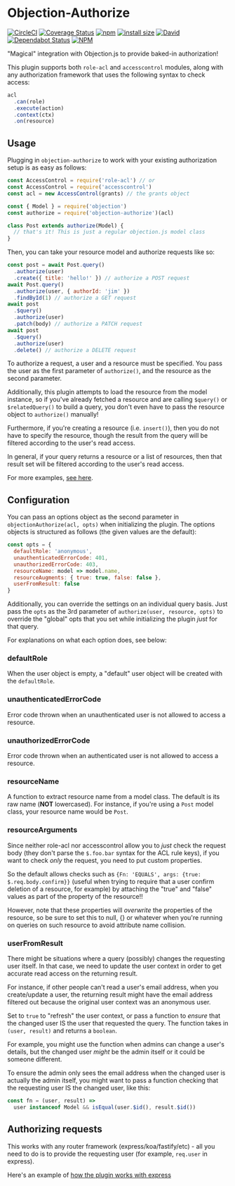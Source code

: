# Objection-Authorize

[![CircleCI](https://img.shields.io/circleci/build/github/JaneJeon/objection-authorize)](https://circleci.com/gh/JaneJeon/objection-authorize) [![Coverage Status](https://coveralls.io/repos/github/JaneJeon/objection-authorize/badge.svg?branch=master)](https://coveralls.io/github/JaneJeon/objection-authorize?branch=master) [![npm](https://img.shields.io/npm/v/objection-authorize)](https://www.npmjs.com/package/objection-authorize) [![install size](https://packagephobia.now.sh/badge?p=objection-authorize)](https://packagephobia.now.sh/result?p=objection-authorize) [![David](https://img.shields.io/david/JaneJeon/objection-authorize)](https://david-dm.org/JaneJeon/objection-authorize) [![Dependabot Status](https://api.dependabot.com/badges/status?host=github&repo=JaneJeon/objection-authorize)](https://dependabot.com) [![NPM](https://img.shields.io/npm/l/objection-authorize)](https://github.com/JaneJeon/objection-authorize/blob/master/LICENSE)

"Magical" integration with Objection.js to provide baked-in authorization!

This plugin supports both `role-acl` and `accesscontrol` modules, along with any authorization framework that uses the following syntax to check access:

```js
acl
  .can(role)
  .execute(action)
  .context(ctx)
  .on(resource)
```

## Usage

Plugging in `objection-authorize` to work with your existing authorization setup is as easy as follows:

```js
const AccessControl = require('role-acl') // or
const AccessControl = require('accesscontrol')
const acl = new AccessControl(grants) // the grants object

const { Model } = require('objection')
const authorize = require('objection-authorize')(acl)

class Post extends authorize(Model) {
  // that's it! This is just a regular objection.js model class
}
```

Then, you can take your resource model and authorize requests like so:

```js
const post = await Post.query()
  .authorize(user)
  .create({ title: 'hello!' }) // authorize a POST request
await Post.query()
  .authorize(user, { authorId: 'jim' })
  .findById(1) // authorize a GET request
await post
  .$query()
  .authorize(user)
  .patch(body) // authorize a PATCH request
await post
  .$query()
  .authorize(user)
  .delete() // authorize a DELETE request
```

To authorize a request, a user and a resource must be specified. You pass the user as the first parameter of `authorize()`, and the resource as the second parameter.

Additionally, this plugin attempts to load the resource from the model instance, so if you've already fetched a resource and are calling `$query()` or `$relatedQuery()` to build a query, you don't even have to pass the resource object to `authorize()` manually!

Furthermore, if you're creating a resource (i.e. `insert()`), then you do not have to specify the resource, though the result from the query will be filtered according to the user's read access.

In general, if your query returns a resource or a list of resources, then that result set will be filtered according to the user's read access.

For more examples, [see here](https://github.com/JaneJeon/objection-authorize/blob/master/index.test.js).

## Configuration

You can pass an options object as the second parameter in `objectionAuthorize(acl, opts)` when initializing the plugin. The options objects is structured as follows (the given values are the default):

```js
const opts = {
  defaultRole: 'anonymous',
  unauthenticatedErrorCode: 401,
  unauthorizedErrorCode: 403,
  resourceName: model => model.name,
  resourceAugments: { true: true, false: false },
  userFromResult: false
}
```

Additionally, you can override the settings on an individual query basis. Just pass the `opts` as the 3rd parameter of `authorize(user, resource, opts)` to override the "global" opts that you set while initializing the plugin _just_ for that query.

For explanations on what each option does, see below:

### defaultRole

When the user object is empty, a "default" user object will be created with the `defaultRole`.

### unauthenticatedErrorCode

Error code thrown when an unauthenticated user is not allowed to access a resource.

### unauthorizedErrorCode

Error code thrown when an authenticated user is not allowed to access a resource.

### resourceName

A function to extract resource name from a model class. The default is its raw name (**NOT** lowercased). For instance, if you're using a `Post` model class, your resource name would be `Post`.

### resourceArguments

Since neither role-acl nor accesscontrol allow you to _just_ check the request body (they don't parse the `$.foo.bar` syntax for the ACL rule keys), if you want to check _only_ the request, you need to put custom properties.

So the default allows checks such as `{Fn: 'EQUALS', args: {true: $.req.body.confirm}}` (useful when trying to require that a user confirm deletion of a resource, for example) by attaching the "true" and "false" values as part of the property of the resource!!

However, note that these properties will _overwrite_ the properties of the resource, so be sure to set this to null, {} or whatever when you're running on queries on such resource to avoid attribute name collision.

### userFromResult

There might be situations where a query (possibly) changes the requesting user itself. In that case, we need to update the user context in order to get accurate read access on the returning result.

For instance, if other people can't read a user's email address, when you create/update a user, the returning result might have the email address filtered out because the original user context was an anonymous user.

Set to `true` to "refresh" the user context, or pass a function to _ensure_ that the changed user IS the user that requested the query. The function takes in `(user, result)` and returns a `boolean`.

For example, you might use the function when admins can change a user's details, but the changed user _might_ be the admin itself or it could be someone different.

To ensure the admin only sees the email address when the changed user is actually the admin itself, you might want to pass a function checking that the requesting user IS the changed user, like this:

```js
const fn = (user, result) =>
  user instanceof Model && isEqual(user.$id(), result.$id())
```

## Authorizing requests

This works with any router framework (express/koa/fastify/etc) - all you need to do is to provide the requesting user (for example, `req.user` in express).

Here's an example of [how the plugin works with express](https://github.com/JaneJeon/express-objection-starter/blob/master/routes/users.js)
